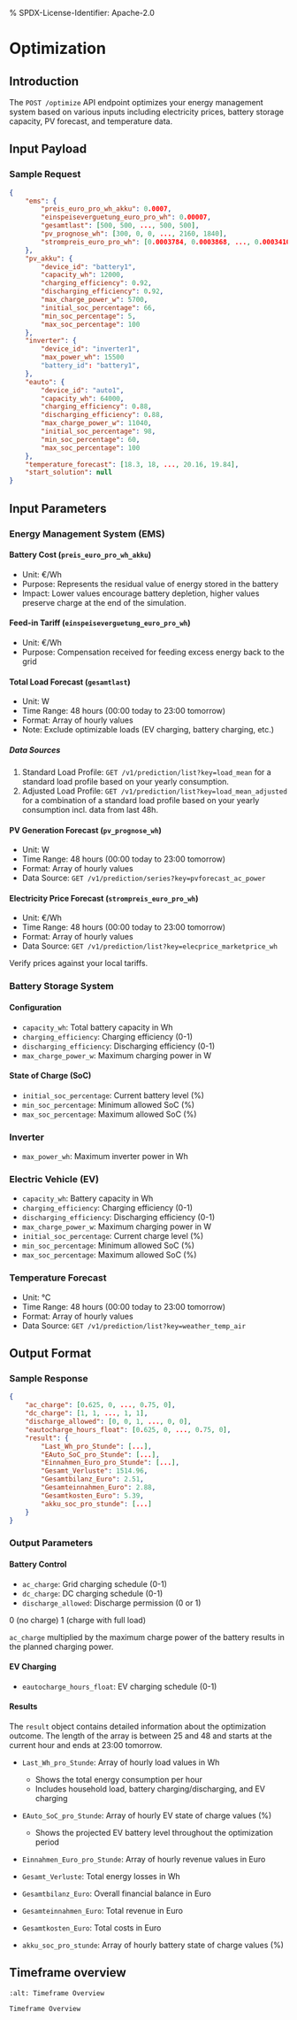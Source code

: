 % SPDX-License-Identifier: Apache-2.0

# Optimization

## Introduction

The `POST /optimize` API endpoint optimizes your energy management system based on various inputs
including electricity prices, battery storage capacity, PV forecast, and temperature data.

## Input Payload

### Sample Request

```json
{
    "ems": {
        "preis_euro_pro_wh_akku": 0.0007,
        "einspeiseverguetung_euro_pro_wh": 0.00007,
        "gesamtlast": [500, 500, ..., 500, 500],
        "pv_prognose_wh": [300, 0, 0, ..., 2160, 1840],
        "strompreis_euro_pro_wh": [0.0003784, 0.0003868, ..., 0.00034102, 0.00033709]
    },
    "pv_akku": {
        "device_id": "battery1",
        "capacity_wh": 12000,
        "charging_efficiency": 0.92,
        "discharging_efficiency": 0.92,
        "max_charge_power_w": 5700,
        "initial_soc_percentage": 66,
        "min_soc_percentage": 5,
        "max_soc_percentage": 100
    },
    "inverter": {
        "device_id": "inverter1",
        "max_power_wh": 15500
        "battery_id": "battery1",
    },
    "eauto": {
        "device_id": "auto1",
        "capacity_wh": 64000,
        "charging_efficiency": 0.88,
        "discharging_efficiency": 0.88,
        "max_charge_power_w": 11040,
        "initial_soc_percentage": 98,
        "min_soc_percentage": 60,
        "max_soc_percentage": 100
    },
    "temperature_forecast": [18.3, 18, ..., 20.16, 19.84],
    "start_solution": null
}
```

## Input Parameters

### Energy Management System (EMS)

#### Battery Cost (`preis_euro_pro_wh_akku`)

- Unit: €/Wh
- Purpose: Represents the residual value of energy stored in the battery
- Impact: Lower values encourage battery depletion, higher values preserve charge at the end of the simulation.

#### Feed-in Tariff (`einspeiseverguetung_euro_pro_wh`)

- Unit: €/Wh
- Purpose: Compensation received for feeding excess energy back to the grid

#### Total Load Forecast (`gesamtlast`)

- Unit: W
- Time Range: 48 hours (00:00 today to 23:00 tomorrow)
- Format: Array of hourly values
- Note: Exclude optimizable loads (EV charging, battery charging, etc.)

##### Data Sources

1. Standard Load Profile: `GET /v1/prediction/list?key=load_mean` for a standard load profile based
   on your yearly consumption.
2. Adjusted Load Profile: `GET /v1/prediction/list?key=load_mean_adjusted` for a combination of a
   standard load profile based on your yearly consumption incl. data from last 48h.

#### PV Generation Forecast (`pv_prognose_wh`)

- Unit: W
- Time Range: 48 hours (00:00 today to 23:00 tomorrow)
- Format: Array of hourly values
- Data Source: `GET /v1/prediction/series?key=pvforecast_ac_power`

#### Electricity Price Forecast (`strompreis_euro_pro_wh`)

- Unit: €/Wh
- Time Range: 48 hours (00:00 today to 23:00 tomorrow)
- Format: Array of hourly values
- Data Source: `GET /v1/prediction/list?key=elecprice_marketprice_wh`

Verify prices against your local tariffs.

### Battery Storage System

#### Configuration

- `capacity_wh`: Total battery capacity in Wh
- `charging_efficiency`: Charging efficiency (0-1)
- `discharging_efficiency`: Discharging efficiency (0-1)
- `max_charge_power_w`: Maximum charging power in W

#### State of Charge (SoC)

- `initial_soc_percentage`: Current battery level (%)
- `min_soc_percentage`: Minimum allowed SoC (%)
- `max_soc_percentage`: Maximum allowed SoC (%)

### Inverter

- `max_power_wh`: Maximum inverter power in Wh

### Electric Vehicle (EV)

- `capacity_wh`: Battery capacity in Wh
- `charging_efficiency`: Charging efficiency (0-1)
- `discharging_efficiency`: Discharging efficiency (0-1)
- `max_charge_power_w`: Maximum charging power in W
- `initial_soc_percentage`: Current charge level (%)
- `min_soc_percentage`: Minimum allowed SoC (%)
- `max_soc_percentage`: Maximum allowed SoC (%)

### Temperature Forecast

- Unit: °C
- Time Range: 48 hours (00:00 today to 23:00 tomorrow)
- Format: Array of hourly values
- Data Source: `GET /v1/prediction/list?key=weather_temp_air`

## Output Format

### Sample Response

```json
{
    "ac_charge": [0.625, 0, ..., 0.75, 0],
    "dc_charge": [1, 1, ..., 1, 1],
    "discharge_allowed": [0, 0, 1, ..., 0, 0],
    "eautocharge_hours_float": [0.625, 0, ..., 0.75, 0],
    "result": {
        "Last_Wh_pro_Stunde": [...],
        "EAuto_SoC_pro_Stunde": [...],
        "Einnahmen_Euro_pro_Stunde": [...],
        "Gesamt_Verluste": 1514.96,
        "Gesamtbilanz_Euro": 2.51,
        "Gesamteinnahmen_Euro": 2.88,
        "Gesamtkosten_Euro": 5.39,
        "akku_soc_pro_stunde": [...]
    }
}
```

### Output Parameters

#### Battery Control

- `ac_charge`: Grid charging schedule (0-1)
- `dc_charge`: DC charging schedule (0-1)
- `discharge_allowed`: Discharge permission (0 or 1)

0 (no charge)
1 (charge with full load)

`ac_charge` multiplied by the maximum charge power of the battery results in the planned charging power.

#### EV Charging

- `eautocharge_hours_float`: EV charging schedule (0-1)

#### Results

The `result` object contains detailed information about the optimization outcome.
The length of the array is between 25 and 48 and starts at the current hour and ends at 23:00 tomorrow.

- `Last_Wh_pro_Stunde`: Array of hourly load values in Wh
  - Shows the total energy consumption per hour
  - Includes household load, battery charging/discharging, and EV charging

- `EAuto_SoC_pro_Stunde`: Array of hourly EV state of charge values (%)
  - Shows the projected EV battery level throughout the optimization period

- `Einnahmen_Euro_pro_Stunde`: Array of hourly revenue values in Euro

- `Gesamt_Verluste`: Total energy losses in Wh

- `Gesamtbilanz_Euro`: Overall financial balance in Euro

- `Gesamteinnahmen_Euro`: Total revenue in Euro

- `Gesamtkosten_Euro`: Total costs in Euro

- `akku_soc_pro_stunde`: Array of hourly battery state of charge values (%)

## Timeframe overview

```{figure} ../_static/optimization_timeframes.png
:alt: Timeframe Overview

Timeframe Overview
```
